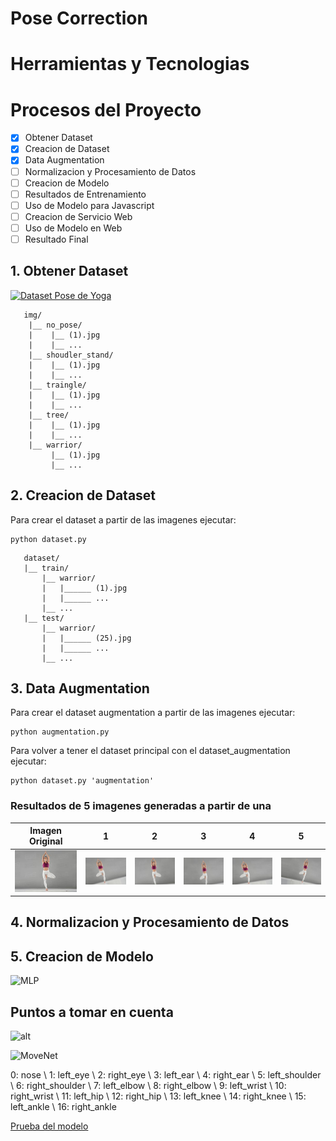 # Pose Correction

<!-- [![wakatime](https://wakatime.com/badge/github/Grover101/Pose-Correction.svg)](https://wakatime.com/badge/github/Grover101/Pose-Correction) -->

# Herramientas y Tecnologias

# Procesos del Proyecto

- [x] Obtener Dataset
- [x] Creacion de Dataset
- [x] Data Augmentation
- [ ] Normalizacion y Procesamiento de Datos
- [ ] Creacion de Modelo
- [ ] Resultados de Entrenamiento
- [ ] Uso de Modelo para Javascript
- [ ] Creacion de Servicio Web
- [ ] Uso de Modelo en Web
- [ ] Resultado Final

## 1. Obtener Dataset

[![Dataset Pose de Yoga](https://img.shields.io/badge/Dataset-download-blue)](https://drive.google.com/drive/folders/1A5BjyqNvs_q7EfUhTdcNEiesZ8IVxMF2?usp=sharing)

```
   img/
    |__ no_pose/
    |    |__ (1).jpg
    |    |__ ...
    |__ shoudler_stand/
    |    |__ (1).jpg
    |    |__ ...
    |__ traingle/
    |    |__ (1).jpg
    |    |__ ...
    |__ tree/
    |    |__ (1).jpg
    |    |__ ...
    |__ warrior/
         |__ (1).jpg
         |__ ...
```

## 2. Creacion de Dataset

Para crear el dataset a partir de las imagenes ejecutar:

```
python dataset.py
```

```
   dataset/
   |__ train/
       |__ warrior/
       |   |______ (1).jpg
       |   |______ ...
       |__ ...
   |__ test/
       |__ warrior/
       |   |______ (25).jpg
       |   |______ ...
       |__ ...
```

<!-- [text](https://github.com/amalaj7/Pose-Estimation-TFLite) -->

## 3. Data Augmentation

Para crear el dataset augmentation a partir de las imagenes ejecutar:

```
python augmentation.py
```

Para volver a tener el dataset principal con el dataset_augmentation ejecutar:

```
python dataset.py 'augmentation'
```

### Resultados de 5 imagenes generadas a partir de una

| Imagen Original                                     | 1                                                         | 2                                                         | 3                                                         | 4                                                         | 5                                                         |
| --------------------------------------------------- | --------------------------------------------------------- | --------------------------------------------------------- | --------------------------------------------------------- | --------------------------------------------------------- | --------------------------------------------------------- |
| ![tree original](<resources/augmentation/(76).png>) | ![tree modificada 1](resources/augmentation/1471-aug.png) | ![tree modificada 2](resources/augmentation/1472-aug.png) | ![tree modificada 3](resources/augmentation/1473-aug.png) | ![tree modificada 4](resources/augmentation/1474-aug.png) | ![tree modificada 5](resources/augmentation/1475-aug.png) |

## 4. Normalizacion y Procesamiento de Datos

## 5. Creacion de Modelo

![MLP](https://www.dotnetlovers.com/images/NeuralNetwork314202013722AM.png)

## Puntos a tomar en cuenta

![alt](https://learnopencv.com/wp-content/uploads/2021/05/fix-overlay-issue.jpg)

![MoveNet](https://storage.googleapis.com/movenet/coco-keypoints-500.png)

0: nose \ 1: left_eye \ 2: right_eye \ 3: left_ear \ 4: right_ear \ 5: left_shoulder \ 6: right_shoulder \ 7: left_elbow \ 8: right_elbow \ 9: left_wrist \ 10: right_wrist \ 11: left_hip \ 12: right_hip \ 13: left_knee \ 14: right_knee \ 15: left_ankle \ 16: right_ankle

[Prueba del modelo](https://storage.googleapis.com/tfjs-models/demos/pose-detection/index.html?model=movenet)
